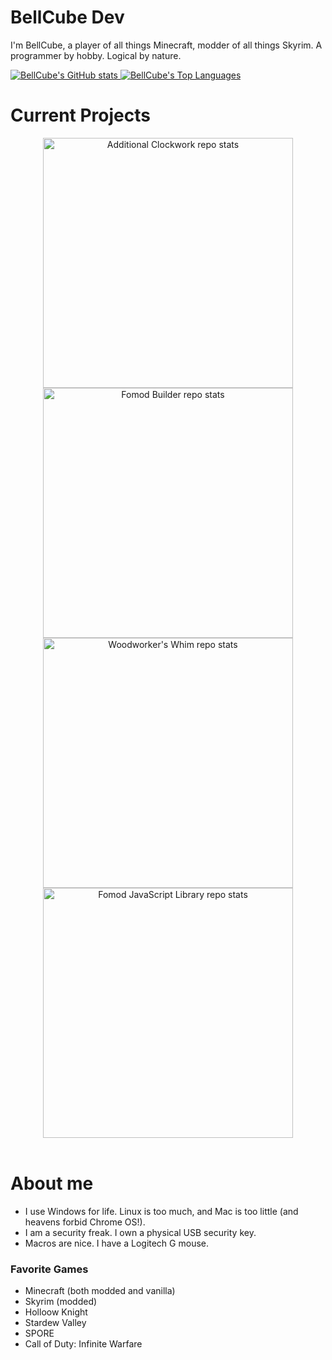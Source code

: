 # **BellCube Dev**

I'm BellCube, a player of all things Minecraft, modder of all things Skyrim. A programmer by hobby. Logical by nature.

<a align="justify" href="https://github.com/anuraghazra/github-readme-stats">
    <img valign="top" alt="BellCube's GitHub stats" src="https://github-readme-stats.vercel.app/api?username=BellCubeDev&show_icons=true&hide_rank=true&theme=github_dark&title-color=329cff&icon_color=ffd43b&bg_color=0000&hide_border=true">
    <img valign="top" alt="BellCube's Top Languages" src="https://github-readme-stats.vercel.app/api/top-langs/?username=BellCubeDev&langs_count=5&hide=JavaScript,Ruby,Nix&theme=github_dark&title-color=329cff&icon_color=ffd43b&bg_color=0000&hide_border=true">
</a>

<br>

# **Current Projects**

<div align="center">
    <a height="175" href="https://github.com/BellCubeDev/AdditionalClockwork">
        <img valign="top" width="400" alt="Additional Clockwork repo stats" src="https://github-readme-stats.vercel.app/api/pin?username=BellCubeDev&repo=AdditionalClockwork&theme=github_dark&title-color=329cff&icon_color=ffd43b&bg_color=0000&hide_border=true">
    </a>
    <a height="175" href="https://github.com/BellCubeDev/fomod-builder">
        <img valign="top" width="400" alt="Fomod Builder repo stats" src="https://github-readme-stats.vercel.app/api/pin?username=BellCubeDev&repo=fomod-builder&theme=github_dark&title-color=329cff&icon_color=ffd43b&bg_color=0000&hide_border=true">
    </a>
    <a height="175" href="https://github.com/BellCubeDev/WoodworkersWhim">
        <img valign="top" width="400" alt="Woodworker's Whim repo stats" src="https://github-readme-stats.vercel.app/api/pin?username=BellCubeDev&repo=WoodworkersWhim&theme=github_dark&title-color=329cff&icon_color=ffd43b&bg_color=0000&hide_border=true">
    </a>
    <a height="175" href="https://github.com/BellCubeDev/fomod-js">
        <img valign="top" width="400" alt="Fomod JavaScript Library repo stats" src="https://github-readme-stats.vercel.app/api/pin?username=BellCubeDev&repo=fomod-js&theme=github_dark&title-color=329cff&icon_color=ffd43b&bg_color=0000&hide_border=true">
    </a>
</div>

<br>

# **About me**

* I use Windows for life. Linux is too much, and Mac is too little (and heavens forbid Chrome OS!).
* I am a security freak. I own a physical USB security key.
* Macros are nice. I have a Logitech G mouse.

### Favorite Games

* Minecraft (both modded and vanilla)
* Skyrim (modded)
* Holloow Knight
* Stardew Valley
* SPORE
* Call of Duty: Infinite Warfare
